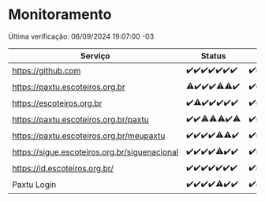# Monitoramento

Última verificação: 06/09/2024 19:07:00 -03

|Serviço|Status|Últimas 24h|
|---|---|---|
|https://github.com|<span title="2024-08-30: OK=23">✔️</span><span title="2024-08-31: OK=23">✔️</span><span title="2024-09-01: OK=23">✔️</span><span title="2024-09-02: OK=23">✔️</span><span title="2024-09-03: OK=23">✔️</span><span title="2024-09-04: OK=23">✔️</span><span title="2024-09-05: OK=21">✔️</span>|<span title="05/09/2024 19:07:00 -03 : 200">✔️</span><span title="05/09/2024 20:08:00 -03 : 200">✔️</span><span title="05/09/2024 21:37:00 -03 : 200">✔️</span><span title="05/09/2024 23:04:00 -03 : 200">✔️</span><span title="06/09/2024 00:09:00 -03 : 200">✔️</span><span title="06/09/2024 01:09:00 -03 : 200">✔️</span><span title="06/09/2024 02:08:00 -03 : 200">✔️</span><span title="06/09/2024 03:11:00 -03 : 200">✔️</span><span title="06/09/2024 04:07:00 -03 : 200">✔️</span><span title="06/09/2024 05:10:00 -03 : 200">✔️</span><span title="06/09/2024 06:08:00 -03 : 200">✔️</span><span title="06/09/2024 07:07:00 -03 : 200">✔️</span><span title="06/09/2024 08:07:00 -03 : 200">✔️</span><span title="06/09/2024 09:13:00 -03 : 200">✔️</span><span title="06/09/2024 10:13:00 -03 : 200">✔️</span><span title="06/09/2024 11:07:00 -03 : 200">✔️</span><span title="06/09/2024 12:07:00 -03 : 200">✔️</span><span title="06/09/2024 13:08:00 -03 : 200">✔️</span><span title="06/09/2024 14:06:00 -03 : 200">✔️</span><span title="06/09/2024 15:10:00 -03 : 200">✔️</span><span title="06/09/2024 16:06:00 -03 : 200">✔️</span><span title="06/09/2024 17:08:00 -03 : 200">✔️</span><span title="06/09/2024 18:07:00 -03 : 200">✔️</span><span title="06/09/2024 19:07:00 -03 : 200">✔️</span>|
|https://paxtu.escoteiros.org.br|<span title="2024-08-30: OK=22, Falhas=1">⚠️</span><span title="2024-08-31: OK=23">✔️</span><span title="2024-09-01: OK=23">✔️</span><span title="2024-09-02: OK=23">✔️</span><span title="2024-09-03: OK=21, Falhas=2">⚠️</span><span title="2024-09-04: OK=22, Falhas=1">⚠️</span><span title="2024-09-05: OK=21">✔️</span>|<span title="05/09/2024 19:07:00 -03 : 200">✔️</span><span title="05/09/2024 20:08:00 -03 : 200">✔️</span><span title="05/09/2024 21:37:00 -03 : 200">✔️</span><span title="05/09/2024 23:04:00 -03 : 200">✔️</span><span title="06/09/2024 00:09:00 -03 : 200">✔️</span><span title="06/09/2024 01:09:00 -03 : 200">✔️</span><span title="06/09/2024 02:08:00 -03 : 200">✔️</span><span title="06/09/2024 03:11:00 -03 : 200">✔️</span><span title="06/09/2024 04:07:00 -03 : 200">✔️</span><span title="06/09/2024 05:10:00 -03 : 200">✔️</span><span title="06/09/2024 06:08:00 -03 : 200">✔️</span><span title="06/09/2024 07:07:00 -03 : 200">✔️</span><span title="06/09/2024 08:07:00 -03 : 200">✔️</span><span title="06/09/2024 09:13:00 -03 : 200">✔️</span><span title="06/09/2024 10:13:00 -03 : 200">✔️</span><span title="06/09/2024 11:07:00 -03 : 200">✔️</span><span title="06/09/2024 12:07:00 -03 : 200">✔️</span><span title="06/09/2024 13:08:00 -03 : 200">✔️</span><span title="06/09/2024 14:06:00 -03 : 200">✔️</span><span title="06/09/2024 15:10:00 -03 : 200">✔️</span><span title="06/09/2024 16:06:00 -03 : 200">✔️</span><span title="06/09/2024 17:08:00 -03 : 0">❌</span><span title="06/09/2024 18:07:00 -03 : 200">✔️</span><span title="06/09/2024 19:07:00 -03 : 200">✔️</span>|
|https://escoteiros.org.br|<span title="2024-08-30: OK=23">✔️</span><span title="2024-08-31: OK=22, Falhas=1">⚠️</span><span title="2024-09-01: OK=23">✔️</span><span title="2024-09-02: OK=23">✔️</span><span title="2024-09-03: OK=23">✔️</span><span title="2024-09-04: OK=23">✔️</span><span title="2024-09-05: OK=21">✔️</span>|<span title="05/09/2024 19:07:00 -03 : 200">✔️</span><span title="05/09/2024 20:08:00 -03 : 200">✔️</span><span title="05/09/2024 21:37:00 -03 : 200">✔️</span><span title="05/09/2024 23:04:00 -03 : 200">✔️</span><span title="06/09/2024 00:09:00 -03 : 200">✔️</span><span title="06/09/2024 01:09:00 -03 : 200">✔️</span><span title="06/09/2024 02:08:00 -03 : 200">✔️</span><span title="06/09/2024 03:11:00 -03 : 200">✔️</span><span title="06/09/2024 04:07:00 -03 : 200">✔️</span><span title="06/09/2024 05:10:00 -03 : 200">✔️</span><span title="06/09/2024 06:08:00 -03 : 200">✔️</span><span title="06/09/2024 07:07:00 -03 : 200">✔️</span><span title="06/09/2024 08:07:00 -03 : 200">✔️</span><span title="06/09/2024 09:13:00 -03 : 200">✔️</span><span title="06/09/2024 10:13:00 -03 : 200">✔️</span><span title="06/09/2024 11:07:00 -03 : 200">✔️</span><span title="06/09/2024 12:07:00 -03 : 200">✔️</span><span title="06/09/2024 13:08:00 -03 : 200">✔️</span><span title="06/09/2024 14:06:00 -03 : 200">✔️</span><span title="06/09/2024 15:10:00 -03 : 200">✔️</span><span title="06/09/2024 16:06:00 -03 : 200">✔️</span><span title="06/09/2024 17:08:00 -03 : 200">✔️</span><span title="06/09/2024 18:07:00 -03 : 200">✔️</span><span title="06/09/2024 19:07:00 -03 : 200">✔️</span>|
|https://paxtu.escoteiros.org.br/paxtu|<span title="2024-08-30: OK=23">✔️</span><span title="2024-08-31: OK=23">✔️</span><span title="2024-09-01: OK=22, Falhas=1">⚠️</span><span title="2024-09-02: OK=22, Falhas=1">⚠️</span><span title="2024-09-03: OK=21, Falhas=2">⚠️</span><span title="2024-09-04: OK=23">✔️</span><span title="2024-09-05: OK=20, Falhas=1">⚠️</span>|<span title="05/09/2024 19:07:00 -03 : 200">✔️</span><span title="05/09/2024 20:08:00 -03 : 200">✔️</span><span title="05/09/2024 21:37:00 -03 : 200">✔️</span><span title="05/09/2024 23:05:00 -03 : 200">✔️</span><span title="06/09/2024 00:09:00 -03 : 200">✔️</span><span title="06/09/2024 01:09:00 -03 : 200">✔️</span><span title="06/09/2024 02:08:00 -03 : 200">✔️</span><span title="06/09/2024 03:11:00 -03 : 200">✔️</span><span title="06/09/2024 04:07:00 -03 : 200">✔️</span><span title="06/09/2024 05:10:00 -03 : 200">✔️</span><span title="06/09/2024 06:08:00 -03 : 200">✔️</span><span title="06/09/2024 07:08:00 -03 : 200">✔️</span><span title="06/09/2024 08:07:00 -03 : 200">✔️</span><span title="06/09/2024 09:13:00 -03 : 200">✔️</span><span title="06/09/2024 10:13:00 -03 : 200">✔️</span><span title="06/09/2024 11:07:00 -03 : 200">✔️</span><span title="06/09/2024 12:07:00 -03 : 200">✔️</span><span title="06/09/2024 13:08:00 -03 : 200">✔️</span><span title="06/09/2024 14:06:00 -03 : 200">✔️</span><span title="06/09/2024 15:10:00 -03 : 200">✔️</span><span title="06/09/2024 16:06:00 -03 : 200">✔️</span><span title="06/09/2024 17:08:00 -03 : 200">✔️</span><span title="06/09/2024 18:07:00 -03 : 200">✔️</span><span title="06/09/2024 19:07:00 -03 : 200">✔️</span>|
|https://paxtu.escoteiros.org.br/meupaxtu|<span title="2024-08-30: OK=23">✔️</span><span title="2024-08-31: OK=23">✔️</span><span title="2024-09-01: OK=23">✔️</span><span title="2024-09-02: OK=23">✔️</span><span title="2024-09-03: OK=22, Falhas=1">⚠️</span><span title="2024-09-04: OK=22, Falhas=1">⚠️</span><span title="2024-09-05: OK=21">✔️</span>|<span title="05/09/2024 19:07:00 -03 : 200">✔️</span><span title="05/09/2024 20:08:00 -03 : 200">✔️</span><span title="05/09/2024 21:37:00 -03 : 200">✔️</span><span title="05/09/2024 23:05:00 -03 : 200">✔️</span><span title="06/09/2024 00:09:00 -03 : 200">✔️</span><span title="06/09/2024 01:09:00 -03 : 200">✔️</span><span title="06/09/2024 02:08:00 -03 : 200">✔️</span><span title="06/09/2024 03:11:00 -03 : 200">✔️</span><span title="06/09/2024 04:07:00 -03 : 200">✔️</span><span title="06/09/2024 05:10:00 -03 : 200">✔️</span><span title="06/09/2024 06:08:00 -03 : 200">✔️</span><span title="06/09/2024 07:08:00 -03 : 200">✔️</span><span title="06/09/2024 08:07:00 -03 : 200">✔️</span><span title="06/09/2024 09:13:00 -03 : 200">✔️</span><span title="06/09/2024 10:13:00 -03 : 200">✔️</span><span title="06/09/2024 11:07:00 -03 : 200">✔️</span><span title="06/09/2024 12:07:00 -03 : 200">✔️</span><span title="06/09/2024 13:08:00 -03 : 200">✔️</span><span title="06/09/2024 14:06:00 -03 : 200">✔️</span><span title="06/09/2024 15:10:00 -03 : 200">✔️</span><span title="06/09/2024 16:06:00 -03 : 200">✔️</span><span title="06/09/2024 17:08:00 -03 : 200">✔️</span><span title="06/09/2024 18:07:00 -03 : 200">✔️</span><span title="06/09/2024 19:07:00 -03 : 200">✔️</span>|
|https://sigue.escoteiros.org.br/siguenacional|<span title="2024-08-30: OK=23">✔️</span><span title="2024-08-31: OK=23">✔️</span><span title="2024-09-01: OK=23">✔️</span><span title="2024-09-02: OK=23">✔️</span><span title="2024-09-03: OK=22, Falhas=1">⚠️</span><span title="2024-09-04: OK=23">✔️</span><span title="2024-09-05: OK=21">✔️</span>|<span title="05/09/2024 19:07:00 -03 : 200">✔️</span><span title="05/09/2024 20:08:00 -03 : 200">✔️</span><span title="05/09/2024 21:37:00 -03 : 200">✔️</span><span title="05/09/2024 23:05:00 -03 : 200">✔️</span><span title="06/09/2024 00:09:00 -03 : 200">✔️</span><span title="06/09/2024 01:09:00 -03 : 200">✔️</span><span title="06/09/2024 02:08:00 -03 : 200">✔️</span><span title="06/09/2024 03:11:00 -03 : 200">✔️</span><span title="06/09/2024 04:07:00 -03 : 200">✔️</span><span title="06/09/2024 05:10:00 -03 : 200">✔️</span><span title="06/09/2024 06:08:00 -03 : 200">✔️</span><span title="06/09/2024 07:08:00 -03 : 200">✔️</span><span title="06/09/2024 08:07:00 -03 : 200">✔️</span><span title="06/09/2024 09:13:00 -03 : 200">✔️</span><span title="06/09/2024 10:13:00 -03 : 200">✔️</span><span title="06/09/2024 11:07:00 -03 : 200">✔️</span><span title="06/09/2024 12:07:00 -03 : 200">✔️</span><span title="06/09/2024 13:08:00 -03 : 200">✔️</span><span title="06/09/2024 14:06:00 -03 : 200">✔️</span><span title="06/09/2024 15:10:00 -03 : 200">✔️</span><span title="06/09/2024 16:06:00 -03 : 200">✔️</span><span title="06/09/2024 17:08:00 -03 : 200">✔️</span><span title="06/09/2024 18:07:00 -03 : 200">✔️</span><span title="06/09/2024 19:07:00 -03 : 200">✔️</span>|
|https://id.escoteiros.org.br/|<span title="2024-08-30: OK=23">✔️</span><span title="2024-08-31: OK=23">✔️</span><span title="2024-09-01: OK=23">✔️</span><span title="2024-09-02: OK=23">✔️</span><span title="2024-09-03: OK=23">✔️</span><span title="2024-09-04: OK=23">✔️</span><span title="2024-09-05: OK=21">✔️</span>|<span title="05/09/2024 19:07:00 -03 : 200">✔️</span><span title="05/09/2024 20:08:00 -03 : 200">✔️</span><span title="05/09/2024 21:37:00 -03 : 200">✔️</span><span title="05/09/2024 23:05:00 -03 : 200">✔️</span><span title="06/09/2024 00:09:00 -03 : 200">✔️</span><span title="06/09/2024 01:09:00 -03 : 200">✔️</span><span title="06/09/2024 02:08:00 -03 : 200">✔️</span><span title="06/09/2024 03:11:00 -03 : 200">✔️</span><span title="06/09/2024 04:07:00 -03 : 200">✔️</span><span title="06/09/2024 05:10:00 -03 : 200">✔️</span><span title="06/09/2024 06:08:00 -03 : 200">✔️</span><span title="06/09/2024 07:08:00 -03 : 200">✔️</span><span title="06/09/2024 08:07:00 -03 : 200">✔️</span><span title="06/09/2024 09:13:00 -03 : 200">✔️</span><span title="06/09/2024 10:13:00 -03 : 200">✔️</span><span title="06/09/2024 11:07:00 -03 : 200">✔️</span><span title="06/09/2024 12:07:00 -03 : 200">✔️</span><span title="06/09/2024 13:08:00 -03 : 200">✔️</span><span title="06/09/2024 14:06:00 -03 : 200">✔️</span><span title="06/09/2024 15:10:00 -03 : 200">✔️</span><span title="06/09/2024 16:06:00 -03 : 200">✔️</span><span title="06/09/2024 17:08:00 -03 : 200">✔️</span><span title="06/09/2024 18:07:00 -03 : 200">✔️</span><span title="06/09/2024 19:07:00 -03 : 200">✔️</span>|
|Paxtu Login|<span title="2024-08-30: OK=23">✔️</span><span title="2024-08-31: OK=23">✔️</span><span title="2024-09-01: OK=23">✔️</span><span title="2024-09-02: OK=23">✔️</span><span title="2024-09-03: OK=22, Falhas=1">⚠️</span><span title="2024-09-04: OK=23">✔️</span><span title="2024-09-05: OK=21">✔️</span>|<span title="05/09/2024 19:07:00 -03 : 200">✔️</span><span title="05/09/2024 20:08:00 -03 : 200">✔️</span><span title="05/09/2024 21:37:00 -03 : 200">✔️</span><span title="05/09/2024 23:05:00 -03 : 200">✔️</span><span title="06/09/2024 00:09:00 -03 : 200">✔️</span><span title="06/09/2024 01:09:00 -03 : 200">✔️</span><span title="06/09/2024 02:08:00 -03 : 200">✔️</span><span title="06/09/2024 03:11:00 -03 : 200">✔️</span><span title="06/09/2024 04:07:00 -03 : 200">✔️</span><span title="06/09/2024 05:10:00 -03 : 200">✔️</span><span title="06/09/2024 06:08:00 -03 : 200">✔️</span><span title="06/09/2024 07:08:00 -03 : 200">✔️</span><span title="06/09/2024 08:07:00 -03 : 200">✔️</span><span title="06/09/2024 09:13:00 -03 : 200">✔️</span><span title="06/09/2024 10:13:00 -03 : 200">✔️</span><span title="06/09/2024 11:07:00 -03 : 200">✔️</span><span title="06/09/2024 12:07:00 -03 : 200">✔️</span><span title="06/09/2024 13:08:00 -03 : 200">✔️</span><span title="06/09/2024 14:06:00 -03 : 200">✔️</span><span title="06/09/2024 15:10:00 -03 : 200">✔️</span><span title="06/09/2024 16:06:00 -03 : 200">✔️</span><span title="06/09/2024 17:08:00 -03 : 200">✔️</span><span title="06/09/2024 18:07:00 -03 : 200">✔️</span><span title="06/09/2024 19:07:00 -03 : 200">✔️</span>|
